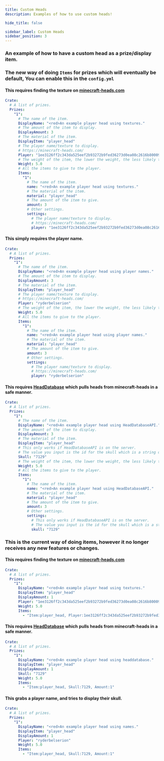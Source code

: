 ```yaml
---
title: Custom Heads
description: Examples of how to use custom heads!

hide_title: false

sidebar_label: Custom Heads
sidebar_position: 3
---
```

### An example of how to have a custom head as a prize/display item.

### The new way of doing `Items` for prizes which will eventually be default, You can enable this in the `config.yml`
#### This requires finding the texture on [minecraft-heads.com](https://minecraft-heads.com/)
```yaml
Crate:
  # A list of prizes.
  Prizes:
    "1":
      # The name of the item.
      DisplayName: "<red>An example player head using textures."
      # The amount of the item to display.
      DisplayAmount: 3
      # The material of the item.
      DisplayItem: "player_head"
      # The player name/texture to display.
      # https://minecraft-heads.com/
      Player: "1ee3126ff2c343da525eef2b93272b9fed36273d0ea08c2616b80009948ad57e"
      # The weight of the item, the lower the weight, the less likely to win it.
      Weight: 5.0
      # All the items to give to the player.
      Items:
        "1":
          # The name of the item.
          name: "<red>An example player head using textures."
          # The material of the item.
          material: "player_head"
          # The amount of the item to give.
          amount: 3
          # Other settings.
          settings:
            # The player name/texture to display.
            # https://minecraft-heads.com/
            player: "1ee3126ff2c343da525eef2b93272b9fed36273d0ea08c2616b80009948ad57e"
```

#### This simply requires the player name.
```yaml
Crate:
  # A list of prizes.
  Prizes:
    "1":
      # The name of the item.
      DisplayName: "<red>An example player head using player names."
      # The amount of the item to display.
      DisplayAmount: 3
      # The material of the item.
      DisplayItem: "player_head"
      # The player name/texture to display.
      # https://minecraft-heads.com/
      Player: "ryderbelserion"
      # The weight of the item, the lower the weight, the less likely to win it.
      Weight: 5.0
      # All the items to give to the player.
      Items:
        "1":
          # The name of the item.
          name: "<red>An example player head using player names."
          # The material of the item.
          material: "player_head"
          # The amount of the item to give.
          amount: 3
          # Other settings.
          settings:
            # The player name/texture to display.
            # https://minecraft-heads.com/
            player: "ryderbelserion"
```

#### This requires [HeadDatabase](https://www.spigotmc.org/resources/head-database.14280/) which pulls heads from minecraft-heads in a safe manner.
```yaml
Crate:
  # A list of prizes.
  Prizes:
    "1":
      # The name of the item.
      DisplayName: "<red>An example player head using HeadDatabaseAPI."
      # The amount of the item to display.
      DisplayAmount: 3
      # The material of the item.
      DisplayItem: "player_head"
      # This only works if HeadDatabaseAPI is on the server.
      # The value you input is the id for the skull which is a string of numbers.
      Skull: "7129"
      # The weight of the item, the lower the weight, the less likely to win it.
      Weight: 5.0
      # All the items to give to the player.
      Items:
        "1":
          # The name of the item.
          name: "<red>An example player head using HeadDatabaseAPI."
          # The material of the item.
          material: "player_head"
          # The amount of the item to give.
          amount: 3
          # Other settings.
          settings:
            # This only works if HeadDatabaseAPI is on the server.
            # The value you input is the id for the skull which is a string of numbers.
            skull: "7129"
```

### This is the current way of doing items, however it no longer receives any new features or changes.
#### This requires finding the texture on [minecraft-heads.com](https://minecraft-heads.com/)
```yaml
Crate:
  # A list of prizes.
  Prizes:
    "1":
      DisplayName: "<red>An example player head using textures."
      DisplayItem: "player_head"
      DisplayAmount: 1
      Player: "1ee3126ff2c343da525eef2b93272b9fed36273d0ea08c2616b80009948ad57e"
      Weight: 5.0
      Items:
        - "Item:player_head, Player:1ee3126ff2c343da525eef2b93272b9fed36273d0ea08c2616b80009948ad57e, Amount:1"
```

#### This requires [HeadDatabase](https://www.spigotmc.org/resources/head-database.14280/) which pulls heads from minecraft-heads in a safe manner.
```yaml
Crate:
  # A list of prizes.
  Prizes:
    "1":
      DisplayName: "<red>An example player head using headdatabase."
      DisplayItem: "player_head"
      DisplayAmount: 1
      Skull: "7129"
      Weight: 5.0
      Items:
        - "Item:player_head, Skull:7129, Amount:1"
```

#### This grabs a player name, and tries to display their skull.
```yaml
Crate:
  # A list of prizes.
  Prizes:
    "1":
      DisplayName: "<red>An example player head using names."
      DisplayItem: "player_head"
      DisplayAmount: 1
      Player: "ryderbelserion"
      Weight: 5.0
      Items:
        - "Item:player_head, Skull:7129, Amount:1"
```
